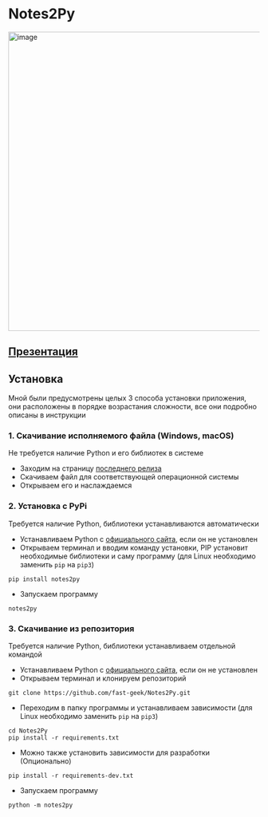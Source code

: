 # Notes2Py

<img width="600" alt="image" src="https://user-images.githubusercontent.com/67208948/169688104-c3265623-440c-490c-8d6e-0a5a9c728725.png">

## [Презентация](https://www.canva.com/design/DAFBZjBsIfw/oNhdZFNi7maCqzUgiN9GVg/view)

## Установка

Мной были предусмотрены целых 3 способа установки приложения, они расположены в порядке возрастания сложности, все они подробно описаны в инструкции

### 1. Скачивание исполняемого файла (Windows, macOS)
Не требуется наличие Python и его библиотек в системе
* Заходим на страницу [последнего релиза](https://github.com/fast-geek/Notes2Py/releases/latest)
* Скачиваем файл для соответствующей операционной системы
* Открываем его и наслаждаемся

### 2. Установка с PyPi
Требуется наличие Python, библиотеки устанавливаются автоматически
* Устанавливаем Python с [официального сайта](https://www.python.org), если он не установлен 
* Открываем терминал и вводим команду установки, PIP установит необходимые библиотеки и саму программу (для Linux необходимо заменить `pip` на `pip3`)
```shell
pip install notes2py
```
* Запускаем программу
```shell
notes2py
```

### 3. Скачивание из репозитория
Требуется наличие Python, библиотеки устанавливаем отдельной командой
* Устанавливаем Python с [официального сайта](https://www.python.org), если он не установлен 
* Открываем терминал и клонируем репозиторий
```shell
git clone https://github.com/fast-geek/Notes2Py.git
```
* Переходим в папку программы и устанавливаем зависимости (для Linux необходимо заменить `pip` на `pip3`)
```shell
cd Notes2Py
pip install -r requirements.txt
```
* Можно также установить зависимости для разработки (Опционально)
```shell
pip install -r requirements-dev.txt
```
* Запускаем программу
```shell
python -m notes2py
```
